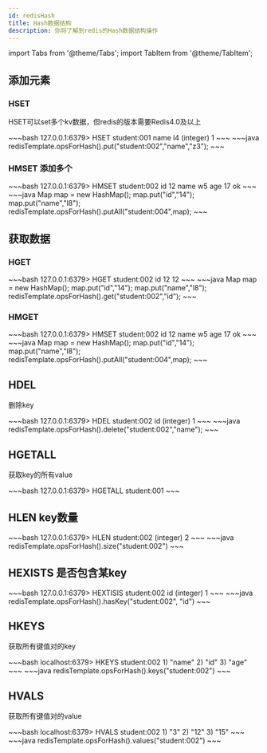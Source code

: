 ```yaml
---
id: redisHash
title: Hash数据结构
description: 你将了解到redis的Hash数据结构操作
---
```


import Tabs from '@theme/Tabs';
import TabItem from '@theme/TabItem';

## 添加元素

### HSET
HSET可以set多个kv数据，但redis的版本需要Redis4.0及以上

<Tabs>
  <TabItem value="Redis Command" label="Redis Command" default>
   ~~~bash
    127.0.0.1:6379> HSET student:001 name l4
    (integer) 1
   ~~~
  </TabItem>
  <TabItem value="Java" label="Java">
    ~~~java
        redisTemplate.opsForHash().put("student:002","name","z3");
    ~~~
  </TabItem>
</Tabs>

### HMSET 添加多个
<Tabs>
  <TabItem value="Redis Command" label="Redis Command" default>
   ~~~bash
    127.0.0.1:6379> HMSET student:002 id 12 name w5 age 17
    ok
   ~~~
  </TabItem>
  <TabItem value="Java" label="Java">
    ~~~java
        Map<String,String> map = new HashMap();
        map.put("id","14");
        map.put("name","l8");
        redisTemplate.opsForHash().putAll("student:004",map);
    ~~~
  </TabItem>
</Tabs>

## 获取数据

### HGET

<Tabs>
  <TabItem value="Redis Command" label="Redis Command" default>
   ~~~bash
    127.0.0.1:6379> HGET student:002 id 12 
    12
   ~~~
  </TabItem>
  <TabItem value="Java" label="Java">
    ~~~java
        Map<String,String> map = new HashMap();
        map.put("id","14");
        map.put("name","l8");
        redisTemplate.opsForHash().get("student:002","id");
    ~~~
  </TabItem>
</Tabs>

### HMGET

<Tabs>
  <TabItem value="Redis Command" label="Redis Command" default>
   ~~~bash
    127.0.0.1:6379> HMSET student:002 id 12 name w5 age 17
    ok
   ~~~
  </TabItem>
  <TabItem value="Java" label="Java">
    ~~~java
        Map<String,String> map = new HashMap();
        map.put("id","14");
        map.put("name","l8");
        redisTemplate.opsForHash().putAll("student:004",map);
    ~~~
  </TabItem>
</Tabs>

## HDEL
删除key

<Tabs>
<TabItem value="Redis Command" label="Redis Command" default>
   ~~~bash
    127.0.0.1:6379> HDEL student:002 id
    (integer) 1
   ~~~
  </TabItem>
  <TabItem value="Java" label="Java">
    ~~~java
        redisTemplate.opsForHash().delete("student:002","name");
    ~~~
  </TabItem>
</Tabs>

## HGETALL
获取key的所有value

<Tabs>
<TabItem value="Redis Command" label="Redis Command" default>
   ~~~bash
    127.0.0.1:6379> HGETALL student:001
   ~~~
  </TabItem>
</Tabs>


## HLEN key数量

<Tabs>
<TabItem value="Redis Command" label="Redis Command" default>
   ~~~bash
    127.0.0.1:6379> HLEN student:002
    (integer) 2
   ~~~
  </TabItem>
  <TabItem value="Java" label="Java">
    ~~~java
        redisTemplate.opsForHash().size("student:002")
    ~~~
  </TabItem>
</Tabs>

## HEXISTS 是否包含某key

<Tabs>
<TabItem value="Redis Command" label="Redis Command" default>
   ~~~bash
    127.0.0.1:6379> HEXTISIS student:002 id 
    (integer) 1
   ~~~
  </TabItem>
  <TabItem value="Java" label="Java">
    ~~~java
        redisTemplate.opsForHash().hasKey("student:002", "id")
    ~~~
  </TabItem>
</Tabs>

## HKEYS
获取所有键值对的key

<Tabs>
<TabItem value="Redis Command" label="Redis Command" default>
   ~~~bash
    localhost:6379> HKEYS student:002
    1) "name"
    2) "id"
    3) "age"
   ~~~
  </TabItem>
  <TabItem value="Java" label="Java">
    ~~~java
        redisTemplate.opsForHash().keys("student:002")
    ~~~
  </TabItem>
</Tabs>


## HVALS
获取所有键值对的value

<Tabs>
<TabItem value="Redis Command" label="Redis Command" default>
   ~~~bash
    localhost:6379> HVALS student:002
    1) "3"
    2) "12"
    3) "15"
   ~~~
  </TabItem>
  <TabItem value="Java" label="Java">
    ~~~java
        redisTemplate.opsForHash().values("student:002")
    ~~~
  </TabItem>
</Tabs>

